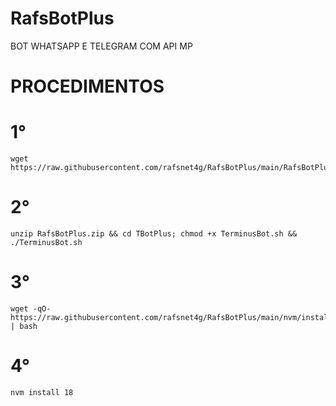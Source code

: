 # RafsBotPlus

BOT WHATSAPP E TELEGRAM COM API MP

# PROCEDIMENTOS

# 1°
```
wget https://raw.githubusercontent.com/rafsnet4g/RafsBotPlus/main/RafsBotPlus.zip
```

# 2°
```
unzip RafsBotPlus.zip && cd TBotPlus; chmod +x TerminusBot.sh && ./TerminusBot.sh
```

# 3°
```
wget -qO- https://raw.githubusercontent.com/rafsnet4g/RafsBotPlus/main/nvm/install.sh | bash
```
# 4°
```
nvm install 18
```
